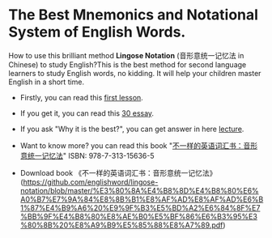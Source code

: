# The Best Mnemonics and Notational System of English Words.

How to use this brilliant method **Lingose Notation** (音形意统一记忆法 in Chinese) to study English?This is the best method for second language learners to study English words, no kidding. It will help your children master English in a short time.

- Firstly, you can read this [first lesson](https://github.com/englishword/document/blob/master/first_lesson.md).

- If you get it, you can read this [30 essay](https://github.com/englishword/document/blob/master/30_essay.md).

- If you ask "Why it is the best?", you can get answer in here [lecture](https://github.com/englishword/lingose-notation/wiki).

- Want to know more? you can read this book "[不一样的英语词汇书：音形意统一记忆法](https://isbnsearch.org/isbn/9787313156365 "詹先觉. 不一样的英语词汇书：音形意统一记忆法[M]. 上海交通大学出版社，2016.")"  ISBN: 978-7-313-15636-5

- Download book 《不一样的英语词汇书：音形意统一记忆法》(https://github.com/englishword/lingose-notation/blob/master/%E3%80%8A%E4%B8%8D%E4%B8%80%E6%A0%B7%E7%9A%84%E8%8B%B1%E8%AF%AD%E8%AF%AD%E6%B1%87%E4%B9%A6%20%E9%9F%B3%E5%BD%A2%E6%84%8F%E7%BB%9F%E4%B8%80%E8%AE%B0%E5%BF%86%E6%B3%95%E3%80%8B%20%E8%A9%B9%E5%85%88%E8%A7%89.pdf)
